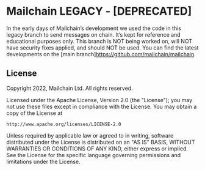 # Mailchain LEGACY - [DEPRECATED]

In the early days of Mailchain’s development we used the code in this legacy branch to send messages on chain. It’s kept for reference and educational purposes only. This branch is NOT being worked on, will NOT have security fixes applied, and should NOT be used. You can find the latest developments on the [main branch]https://github.com/mailchain/mailchain.

## License

Copyright 2022, Mailchain Ltd. All rights reserved.

Licensed under the Apache License, Version 2.0 (the "License"); you may not use
these files except in compliance with the License. You may obtain a copy of the
License at

    http://www.apache.org/licenses/LICENSE-2.0

Unless required by applicable law or agreed to in writing, software distributed
under the License is distributed on an "AS IS" BASIS, WITHOUT WARRANTIES OR
CONDITIONS OF ANY KIND, either express or implied. See the License for the
specific language governing permissions and limitations under the License.
